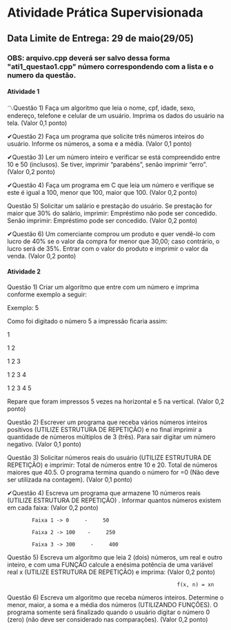 # Atividade Prática Supervisionada

## Data Limite de Entrega: 29 de maio(29/05)

### OBS: arquivo.cpp deverá ser salvo dessa forma "ati1_questao1.cpp" número correspondendo com a lista e o numero da questão.

#### Atividade 1
〽️Questão 1) Faça um algoritmo que leia o nome, cpf, idade, sexo, endereço, telefone e celular de um usuário. Imprima os dados do usuário na tela. (Valor 0,1 ponto)

✔Questão 2) Faça um programa que solicite três números inteiros do usuário. Informe os números, a soma e a média. (Valor 0,1 ponto)

✔Questão 3) Ler um número inteiro e verificar se está compreendido entre 10 e 50 (inclusos). Se tiver, imprimir “parabéns”, senão imprimir “erro”. (Valor 0,2 ponto)

✔Questão 4) Faça um programa em C que leia um número e verifique se este é igual a 100, menor que 100, maior que 100. (Valor 0,2 ponto)

Questão 5) Solicitar um salário e prestação do usuário. Se prestação for maior que 30% do salário, imprimir: Empréstimo não pode ser concedido. Senão imprimir: Empréstimo pode ser concedido. (Valor 0,2 ponto)

✔Questão 6) Um comerciante comprou um produto e quer vendê-lo com lucro de 40% se o valor da compra for menor que 30,00; caso contrário, o lucro será de 35%. Entrar com o valor do produto e imprimir o valor da venda. (Valor 0,2 ponto)


#### Atividade 2
Questão 1) Criar um algoritmo que entre com um número e imprima conforme exemplo a seguir:

Exemplo: 5

Como foi digitado o número 5 a impressão ficaria assim:

1

1          2

1          2          3

1          2          3          4

1          2          3          4          5

Repare que foram impressos 5 vezes na horizontal e 5 na vertical. (Valor 0,2 ponto)

Questão 2) Escrever um programa que receba vários números inteiros positivos (UTILIZE ESTRUTURA DE REPETIÇÃO) e no final imprimir a quantidade de números múltiplos de 3 (três). Para sair digitar um número negativo. (Valor 0,1 ponto)

Questão 3) Solicitar números reais do usuário (UTILIZE ESTRUTURA DE REPETIÇÃO) e imprimir: Total de números entre 10 e 20. Total de números maiores que 40.5. O programa termina quando o número for =0 (Não deve ser utilizada na contagem). (Valor 0,1 ponto)

✔Questão 4) Escreva um programa que armazene 10 números reais (UTILIZE ESTRUTURA DE REPETIÇÃO) . Informar quantos números existem em cada faixa: (Valor 0,2 ponto)

            Faixa 1 -> 0     -     50

            Faixa 2 -> 100    -     250

            Faixa 3 -> 300     -     400

 

Questão 5) Escreva um algoritmo que leia 2 (dois) números, um real e outro inteiro, e com uma FUNÇÃO calcule a enésima potência de uma variável real x (UTILIZE ESTRUTURA DE REPETIÇÃO) e imprima: (Valor 0,2 ponto)

                                                           f(x, n) = xn

Questão 6) Escreva um algoritmo que receba números inteiros. Determine o menor, maior, a soma e a média dos números (UTILIZANDO FUNÇÕES). O programa somente será finalizado quando o usuário digitar o número 0 (zero) (não deve ser considerado nas comparações). (Valor 0,2 ponto)
